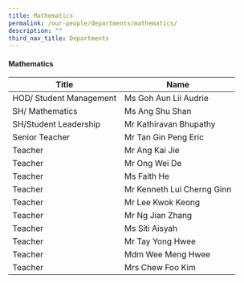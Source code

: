 ```yaml
---
title: Mathematics
permalink: /our-people/departments/mathematics/
description: ""
third_nav_title: Departments
---
```

#### Mathematics

| Title | Name |
|---|---|
| HOD/ Student Management | Ms Goh Aun Lii Audrie |
| SH/ Mathematics | Ms Ang Shu Shan |
| SH/Student Leadership | Mr Kathiravan Bhupathy |
| Senior Teacher | Mr Tan Gin Peng Eric |
| Teacher | Mr Ang Kai Jie |
| Teacher | Mr Ong Wei De |
| Teacher | Ms Faith He |
| Teacher | Mr Kenneth Lui Cherng Ginn |
| Teacher | Mr Lee Kwok Keong |
| Teacher  | Mr Ng Jian Zhang |
| Teacher  | Ms Siti Aisyah |
| Teacher  | Mr Tay Yong Hwee |
| Teacher  | Mdm Wee Meng Hwee  |
|  Teacher  | Mrs Chew Foo Kim |